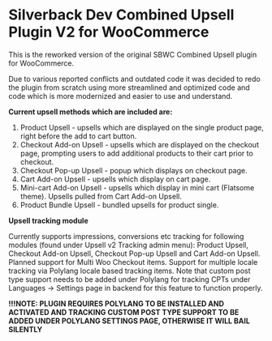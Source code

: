 # Silverback Dev Combined Upsell Plugin V2 for WooCommerce

This is the reworked version of the original SBWC Combined Upsell plugin for WooCommerce.

Due to various reported conflicts and outdated code it was decided to redo the plugin from scratch using more streamlined and optimized code and code which is more modernized and easier to use and understand.

**Current upsell methods which are included are:**

1. Product Upsell - upsells which are displayed on the single product page, right before the add to cart button.
2. Checkout Add-on Upsell - upsells which are displayed on the checkout page, prompting users to add additional products to their cart prior to checkout.
3. Checkout Pop-up Upsell - popup which displays on checkout page.
4. Cart Add-on Upsell - upsells which display on cart page.
5. Mini-cart Add-on Upsell - upsells which display in mini cart (Flatsome theme). Upsells pulled from Cart Add-on Upsell.
6. Product Bundle Upsell - bundled upsells for product single.

**Upsell tracking module**

Currently supports impressions, conversions etc tracking for following modules (found under Upsell v2 Tracking admin menu): Product Upsell, Checkout Add-on Upsell, Checkout Pop-up Upsell and Cart Add-on Upsell. Planned support for Multi Woo Checkout items. Support for multiple locale tracking via Polylang locale based tracking items. Note that custom post type support needs to be added under Polylang for tracking CPTs under Languages -> Settings page in backend for this feature to function properly.

**!!!NOTE: PLUGIN REQUIRES POLYLANG TO BE INSTALLED AND ACTIVATED AND TRACKING CUSTOM POST TYPE SUPPORT TO BE ADDED UNDER POLYLANG SETTINGS PAGE, OTHERWISE IT WILL BAIL SILENTLY**